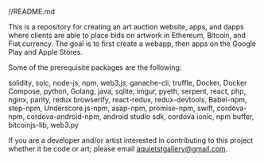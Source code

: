 //README.md

This is a repository for creating an art auction website, apps, and dapps where clients are able to place bids on artwork in Ethereum, Bitcoin, and Fiat currency.
The goal is to first create a webapp, then apps on the Google Play and Apple Stores.


Some of the prerequisite packages are the following:

solidity, solc, node-js, npm, web3.js, ganache-cli, truffle, Docker, Docker Compose, python, Golang, java, sqlite, imgur, pyeth, serpent, react, php, nginx, parity, redux
browserify, react-redux, redux-devtools, Babel-npm, step-npm, Underscore.js-npm, asap-npm, promise-npm, swift, cordova-npm, cordova-android-npm, android studio sdk, cordova ionic, npm buffer, bitcoinjs-lib, web3.py

If you are a developer and/or artist interested in contributing to this project whether it be code or art; please email aquietstgallery@gmail.com.

